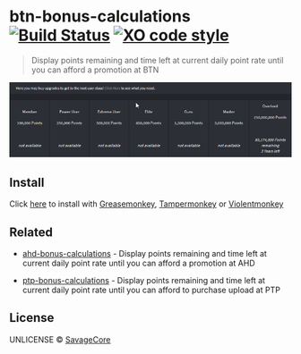 # btn-bonus-calculations [![Build Status](https://travis-ci.org/SavageCore/btn-bonus-calculations.svg?branch=master)](https://travis-ci.org/SavageCore/btn-bonus-calculations) [![XO code style](https://img.shields.io/badge/code_style-XO-5ed9c7.svg)](https://github.com/sindresorhus/xo)

> Display points remaining and time left at current daily point rate until you can afford a promotion at BTN

![Preview](https://github.com/SavageCore/btn-bonus-calculations/blob/master/assets/preview.png)

## Install

Click [here](https://github.com/SavageCore/btn-bonus-calculations/raw/master/src/btn-bonus-calculations.user.js) to install with [Greasemonkey](https://www.greasespot.net/), [Tampermonkey](https://tampermonkey.net/) or [Violentmonkey](https://violentmonkey.github.io/)

## Related

- [ahd-bonus-calculations](https://github.com/SavageCore/ahd-bonus-calculations) - Display points remaining and time left at current daily point rate until you can afford a promotion at AHD

- [ptp-bonus-calculations](https://github.com/SavageCore/ptp-bonus-calculations) - Display points remaining and time left at current daily point rate until you can afford to purchase upload at PTP

## License

UNLICENSE © [SavageCore](https://savagecore.eu)
